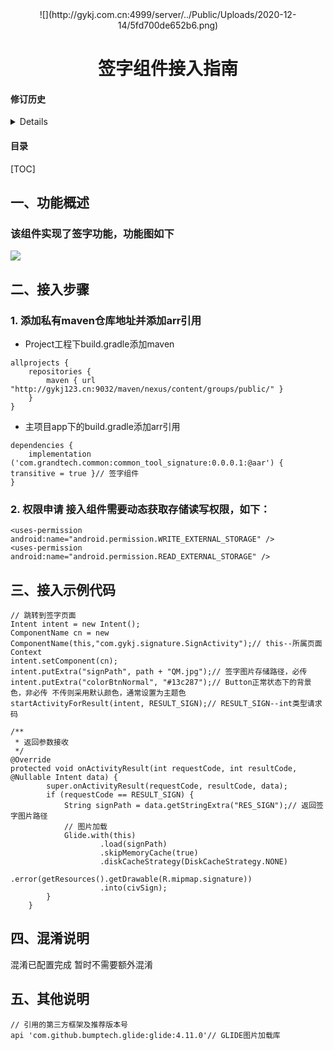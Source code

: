 
<center>
![](http://gykj.com.cn:4999/server/../Public/Uploads/2020-12-14/5fd700de652b6.png)
</center>
<center><h1>签字组件接入指南</h1></center>


<h4>修订历史</h4>
<details>
<table>
<tr>
  <th style="background-color:#409EFF;color:#FFFFFF;">版本</th>
  <th style="background-color:#409EFF;color:#FFFFFF">修订时间</th>
  <th style="background-color:#409EFF;color:#FFFFFF">修订人员</th>
  <th style="background-color:#409EFF;color:#FFFFFF">修订内容</th>
</tr>
<tr>
  <td>0.0.0.1</td>
  <td>2021/02/25</td>
  <td>景艳辉</td>
  <td>新增签字组件</td>
</tr>
</table>
</details>


<h4>目录</h4>

[TOC]

## 一、功能概述

### 该组件实现了签字功能，功能图如下
![](http://gykj.com.cn:4999/server/../Public/Uploads/2021-02-25/603715e3046c6.png)

## 二、接入步骤
### 1. 添加私有maven仓库地址并添加arr引用

-  Project工程下build.gradle添加maven
```
allprojects {
    repositories {
        maven { url "http://gykj123.cn:9032/maven/nexus/content/groups/public/" }
    }
}
```
-  主项目app下的build.gradle添加arr引用
```
dependencies {
    implementation ('com.grandtech.common:common_tool_signature:0.0.0.1:@aar') { transitive = true }// 签字组件
}
```

### 2. 权限申请 接入组件需要动态获取存储读写权限，如下：
```
<uses-permission android:name="android.permission.WRITE_EXTERNAL_STORAGE" />
<uses-permission android:name="android.permission.READ_EXTERNAL_STORAGE" />
```

## 三、接入示例代码
```
// 跳转到签字页面
Intent intent = new Intent();
ComponentName cn = new ComponentName(this,"com.gykj.signature.SignActivity");// this--所属页面Context
intent.setComponent(cn);
intent.putExtra("signPath", path + "QM.jpg");// 签字图片存储路径，必传
intent.putExtra("colorBtnNormal", "#13c287");// Button正常状态下的背景色，非必传 不传则采用默认颜色，通常设置为主题色
startActivityForResult(intent, RESULT_SIGN);// RESULT_SIGN--int类型请求码
```
```
/**
 * 返回参数接收
 */
@Override
protected void onActivityResult(int requestCode, int resultCode, @Nullable Intent data) {
        super.onActivityResult(requestCode, resultCode, data);
        if (requestCode == RESULT_SIGN) {
            String signPath = data.getStringExtra("RES_SIGN");// 返回签字图片路径
            // 图片加载
            Glide.with(this)
                    .load(signPath)
                    .skipMemoryCache(true)
                    .diskCacheStrategy(DiskCacheStrategy.NONE)
                    .error(getResources().getDrawable(R.mipmap.signature))
                    .into(civSign);
        }
    }
```

## 四、混淆说明
混淆已配置完成 暂时不需要额外混淆

## 五、其他说明
```
// 引用的第三方框架及推荐版本号
api 'com.github.bumptech.glide:glide:4.11.0'// GLIDE图片加载库
```